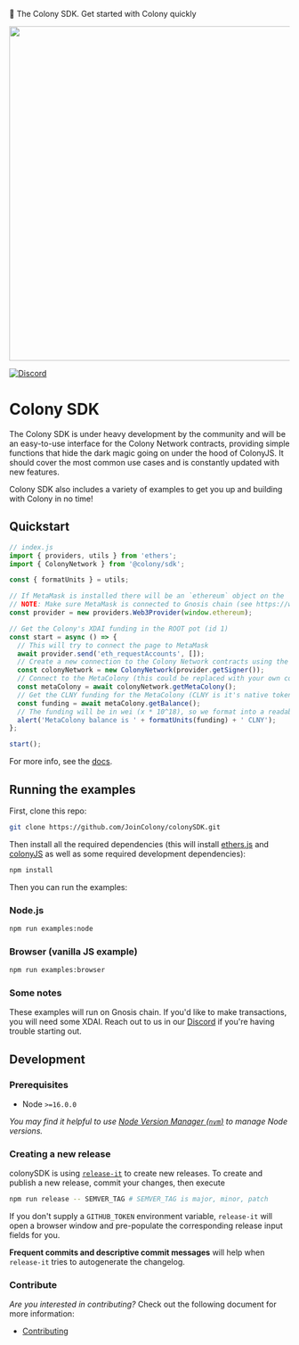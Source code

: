 🚀 The Colony SDK. Get started with Colony quickly

<div align="center">
  <img src="https://raw.githack.com/JoinColony/colonySDK/main/img/colonySDK_color.svg" width="600" />
</div>

[![Discord](https://img.shields.io/discord/562263648173555742)](https://discord.gg/feVZWwysqM)

# Colony SDK

The Colony SDK is under heavy development by the community and will be an easy-to-use interface for the Colony Network contracts, providing simple functions that hide the dark magic going on under the hood of ColonyJS. It should cover the most common use cases and is constantly updated with new features.

Colony SDK also includes a variety of examples to get you up and building with Colony in no time!

## Quickstart

```javascript
// index.js
import { providers, utils } from 'ethers';
import { ColonyNetwork } from '@colony/sdk';

const { formatUnits } = utils;

// If MetaMask is installed there will be an `ethereum` object on the `window`
// NOTE: Make sure MetaMask is connected to Gnosis chain (see https://www.xdaichain.com/for-users/wallets/metamask/metamask-setup)
const provider = new providers.Web3Provider(window.ethereum);

// Get the Colony's XDAI funding in the ROOT pot (id 1)
const start = async () => {
  // This will try to connect the page to MetaMask
  await provider.send('eth_requestAccounts', []);
  // Create a new connection to the Colony Network contracts using the MetaMask "wallet"
  const colonyNetwork = new ColonyNetwork(provider.getSigner());
  // Connect to the MetaColony (this could be replaced with your own colony using `colonyNetwork.getColony(COLONY_ADDRESS)`)
  const metaColony = await colonyNetwork.getMetaColony();
  // Get the CLNY funding for the MetaColony (CLNY is it's native token)
  const funding = await metaColony.getBalance();
  // The funding will be in wei (x * 10^18), so we format into a readable string using ethers' formatUnits function
  alert('MetaColony balance is ' + formatUnits(funding) + ' CLNY');
};

start();
```

For more info, see the [docs](https://colony.gitbook.io/colony-sdk/quickstart).

## Running the examples

First, clone this repo: 
```bash
git clone https://github.com/JoinColony/colonySDK.git
```

Then install all the required dependencies (this will install [ethers.js](https://docs.ethers.io/v5/) and [colonyJS](https://github.com/JoinColony/colonyJS) as well as some required development dependencies):

```bash
npm install
```

Then you can run the examples:

### Node.js

```bash
npm run examples:node
```

### Browser (vanilla JS example)

```bash
npm run examples:browser
```

### Some notes

These examples will run on Gnosis chain. If you'd like to make transactions, you will need some XDAI. Reach out to us in our [Discord](https://discord.gg/feVZWwysqM) if you're having trouble starting out.

## Development

### Prerequisites

- Node `>=16.0.0`

_You may find it helpful to use [Node Version Manager (`nvm`)](https://github.com/nvm-sh/nvm) to manage Node versions._

### Creating a new release

colonySDK is using [`release-it`](https://github.com/release-it/release-it) to create new releases. To create and publish a new release, commit your changes, then execute

```bash
npm run release -- SEMVER_TAG # SEMVER_TAG is major, minor, patch
```

If you don't supply a `GITHUB_TOKEN` environment variable, `release-it` will open a browser window and pre-populate the corresponding release input fields for you.

**Frequent commits and descriptive commit messages** will help when `release-it` tries to autogenerate the changelog.

### Contribute

_Are you interested in contributing?_ Check out the following document for more information:

- [Contributing](CONTRIBUTING.md)
